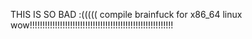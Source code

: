 THIS IS SO BAD :(((((
compile brainfuck for x86_64 linux wow!!!!!!!!!!!!!!!!!!!!!!!!!!!!!!!!!!!!!!!!!!!!!!!!!!!!!!!!!
